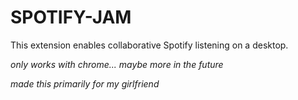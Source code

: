 # SPOTIFY-JAM
This extension enables collaborative Spotify listening on a desktop.

*only works with chrome... maybe more in the future*

*made this primarily for my girlfriend*
